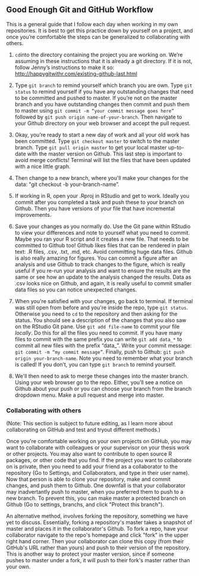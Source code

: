 ## Good Enough Git and GitHub Workflow

This is a general guide that I follow each day when working in my own repositories. It is best to get this practice down by yourself on a project, and once you’re comfortable the steps can be generalized to collaborating with others.

1. `cd`into the directory containing the project you are working on. We’re assuming in these instructions that it is already a git directory. If it is not, follow Jenny’s instructions to make it so: http://happygitwithr.com/existing-github-last.html

2. Type `git branch` to remind yourself which branch you are own. Type `git status` to remind yourself if you have any outstanding changes that need to be committed and pushed to master. If you’re not on the master branch and you have outstanding changes then commit and push them to master using `git commit -m “your commit message goes here”` followed by `git push origin name-of-your-branch`. Then navigate to your Github directory on your web browser and accept the pull request.

3. Okay, you’re ready to start a new day of work and all your old work has been committed. Type `git checkout master` to switch to the master branch. Type `git pull origin master` to get your local master up-to-date with the master version on Github. This last step is important to avoid merge conflicts! Terminal will list the files that have been updated with a nice little graph.

4. Then change to a new branch, where you'll make your changes for the data: "git checkout -b your-branch-name”.

5. If working in R, open your .Rproj in RStudio and get to work. Ideally you commit after you completed a task and push these to your branch on Github. Then you have versions of your file that have incremental improvements.

6. Save your changes as you normally do. Use the Git pane within RStudio to view your differences and note to yourself what you need to commit. Maybe you ran your R script and it creates a new file. That needs to be committed to Github too! Github likes files that can be rendered in plain text: .R files, .csv, .txt, .md, etc. Avoid committing huge data files. Github is also really amazing for figures. You can commit a figure after an analysis and use Github to track changes to the figure, which is really useful if you re-run your analysis and want to ensure the results are the same or see how an update to the analysis changed the results. Data as .csv looks nice on Github, and again, it is really useful to commit smaller data files so you can notice unexpected changes.

7. When you're satisfied with your changes, go back to terminal. If terminal was still open from before and you're inside the repo, type `git status`. Otherwise you need to `cd` to the repository and then asking for the status. You should see a description of the changes that you also saw on the RStudio Git pane. Use `git add file-name` to commit your file *locally*. Do this for all the files you need to commit. If you have many files to commit with the same prefix you can write `git add data_*` to commit all new files with the prefix “data_”. Write your commit message: `git commit -m “my commit message”`. Finally, push to Github: `git push origin your-branch-name`. Note you need to remember what your branch is called! If you don’t, you can type `git branch` to remind yourself.

10. We'll then need to ask to merge these changes into the master branch. Using your web browser go to the repo. Either, you’ll see a notice on Github about your push or you can choose your branch from the branch dropdown menu. Make a pull request and merge into master.

### Collaborating with others

(Note: This section is subject to future editing, as I learn more about collaborating on GitHub and test and tryout different methods.)

Once you're comfortable working on your own projects on GitHub, you may want to collaborate with colleagues or your supervisor on your thesis work or other projects. You may also want to contribute to open source R packages, or other code that you find. If the project you want to collaborate on is private, then you need to add your friend as a collaborator to the repository (Go to Settings, and Collaborators, and type in their user name). Now that person is able to clone your repository, make and commit changes, and push them to Github. One downfall is that your collaborator may inadvertantly push to master, when you preferred them to push to a new branch. To prevent this, you can make master a protected branch on Github (Go to settings, branchs, and click "Protect this branch"). 

An alternative method, involves forking the repository, something we have yet to discuss. Essentially, forking a repository's master takes a snapshot of master and places it in the collaborator's Github. To fork a repo, have your collaborator navigate to the repo's homepage and click "fork" in the upper right hand corner. Then your collaborator can clone this copy (from their GitHub's URL rather than yours) and push to their version of the repository. This is another way to protect your master version, since if someone pushes to master under a fork, it will push to their fork's master rather than your own.
